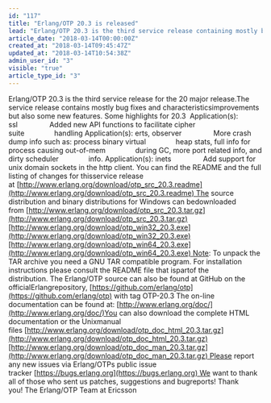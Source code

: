 ```yaml
---
id: "117"
title: "Erlang/OTP 20.3 is released"
lead: "Erlang/OTP 20.3 is the third service release containing mostly bug fixes and characteristics improvements but also a few features."
article_date: "2018-03-14T00:00:00Z"
created_at: "2018-03-14T09:45:47Z"
updated_at: "2018-03-14T10:54:38Z"
admin_user_id: "3"
visible: "true"
article_type_id: "3"
---
```

Erlang/OTP 20.3 is the third service release for the 20 major release.The service release contains mostly bug fixes and characteristicsimprovements but also some new features. Some highlights for 20.3  Application(s): ssl                Added new API functions to facilitate cipher suite               handling Application(s): erts, observer                More crash dump info such as: process binary virtual               heap stats, full info for process causing out-of-mem               during GC, more port related info, and dirty scheduler               info. Application(s): inets                Add support for unix domain sockets in the http client. You can find the README and the full listing of changes for thisservice release at [http://www.erlang.org/download/otp_src_20.3.readme](http://www.erlang.org/download/otp_src_20.3.readme) The source distribution and binary distributions for Windows can bedownloaded from [http://www.erlang.org/download/otp_src_20.3.tar.gz](http://www.erlang.org/download/otp_src_20.3.tar.gz)[http://www.erlang.org/download/otp_win32_20.3.exe](http://www.erlang.org/download/otp_win32_20.3.exe)[http://www.erlang.org/download/otp_win64_20.3.exe](http://www.erlang.org/download/otp_win64_20.3.exe) Note: To unpack the TAR archive you need a GNU TAR compatible program. For installation instructions please consult the README file that ispartof the distribution. The Erlang/OTP source can also be found at GitHub on the officialErlangrepository, [https://github.com/erlang/otp](https://github.com/erlang/otp) with tag OTP-20.3 The on-line documentation can be found at: [http://www.erlang.org/doc/](http://www.erlang.org/doc/)You can also download the complete HTML documentation or the Unixmanual files [http://www.erlang.org/download/otp_doc_html_20.3.tar.gz](http://www.erlang.org/download/otp_doc_html_20.3.tar.gz)[http://www.erlang.org/download/otp_doc_man_20.3.tar.gz](http://www.erlang.org/download/otp_doc_man_20.3.tar.gz) Please report any new issues via Erlang/OTPs public issue tracker [https://bugs.erlang.org](https://bugs.erlang.org) We want to thank all of those who sent us patches, suggestions and bugreports! Thank you! The Erlang/OTP Team at Ericsson